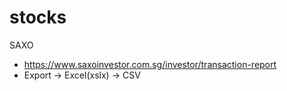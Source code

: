 # stocks

SAXO
- https://www.saxoinvestor.com.sg/investor/transaction-report
- Export -> Excel(xslx) -> CSV 
